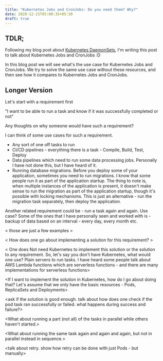 ```yaml
---
title: "Kubernetes Jobs and CronJobs: Do you need them? Why?"
date: 2020-12-21T05:00:35+05:30
draft: true
---
```


## TDLR;

Following my blog post about [Kubernetes DaemonSets](https://karuppiah7890.github.io/blog/posts/kubernetes-daemonset-do-you-need-them-why/), I'm writing
this post to talk about Kubernetes Jobs and CronJobs :D

In this blog post we will see what's the use case for Kubernetes Jobs and
CronJobs. We try to solve the same use case without these resources, and then
see how it compares to Kubernetes Jobs and CronJobs.

## Longer Version

Let's start with a requirement first

"I want to be able to run a task and know if it was successfully completed or
not"

Any thoughts on why someone would have such a requirement?

I can think of some use cases for such a requirement.

- Any sort of one off tasks to run
- CI/CD pipelines - everything there is a task - Compile, Build, Test, Deploy
- Data pipelines which need to run some data processing jobs. Personally I have
  not done this, but I have heard of it.
- Running database migrations. Before you deploy some of your application,
  sometimes you need to run migrations. I know that some people run it as part
  of the application startup. The thing to note is, when multiple instances of
  the application is present, it doesn't make sense to run the migration as
  part of the application startup, though it's possible with locking mechanisms.
  This is just an alternative - run the migration task separately, then deploy
  the application.

Another related requirement could be - run a task again and again. Use case?
Some of the ones that I have personally seen and worked with is - backup of
data based on an interval - every day, every month etc.

< those are just a few examples >

< How does one go about implementing a solution for this requirement? >

< One does Not need Kubernetes to implement this solution or the solution to
any requirement. So, let's say you don't have Kubernetes, what would one use?
Plain servers to run tasks. I have heard some people talk about AWS Lambda
functions which are serverless functions - and there are many implementations
for serverless functions>

<If I want to implement the solution in Kubernetes, how do I go about doing
that? Let's assume that we only have the basic resources - Pods, ReplicaSets
and Deployments>

<Pods can run one-off tasks very easily.>

<a yaml example with restartPolicy never>

<talk about the reason for restartPolicy never and the loop>

<ask if the solution is good enough. talk about how does one check if the pod
task ran successfully or failed. what happens during success and failure?>

<ask what people would do if their job which is probably mandatory failed.>

<talk about how to run multiple jobs in parallel>
<talk about how a example Pod yaml can just be replicated and multiple pods
can be created in parallel to run in parallel. Mention you have not personally
had to do it>
<maybe talk about ReplicaSet and Deployment too, apart from Pods>

<What about running a part (not all) of the tasks in parallel while others
haven't started.>

<What about running the same task again and again and again, but not in parallel
instead in sequence.>

<talk about retry. show how retry can be done with just Pods - but manually>

<Show how kubernetes makes it all easy>

<an example kubernetes Job>

<mention that Job is just an abstraction over Pods with some extra features>

<talk about how to run a task based on an interval or schedule.>

<show yaml example with a plain simple code for interval or schedule>

<now talk about Kubernetes CronJob>

<show an example of Kubernetes CronJob yaml>

<mention that CronJob is just an abstraction over Jobs>

<mention crontab.guru to understand how cron schedule will work. any local tools
reference also will help>
